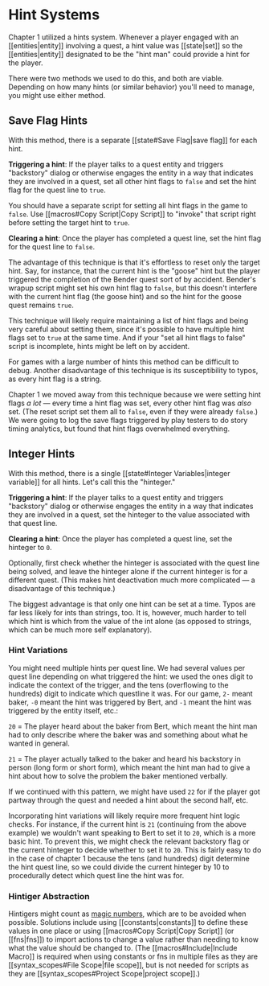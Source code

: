 # Hint Systems

Chapter 1 utilized a hints system. Whenever a player engaged with an [[entities|entity]] involving a quest, a hint value was [[state|set]] so the [[entities|entity]] designated to be the "hint man" could provide a hint for the player.

There were two methods we used to do this, and both are viable. Depending on how many hints (or similar behavior) you'll need to manage, you might use either method.

## Save Flag Hints

With this method, there is a separate [[state#Save Flag|save flag]] for each hint.

**Triggering a hint**: If the player talks to a quest entity and triggers "backstory" dialog or otherwise engages the entity in a way that indicates they are involved in a quest, set all other hint flags to `false` and set the hint flag for the quest line to `true`.

You should have a separate script for setting all hint flags in the game to `false`. Use [[macros#Copy Script|Copy Script]] to "invoke" that script right before setting the target hint to `true`.

**Clearing a hint**: Once the player has completed a quest line, set the hint flag for the quest line to `false`.

The advantage of this technique is that it's effortless to reset only the target hint. Say, for instance, that the current hint is the "goose" hint but the player triggered the completion of the Bender quest sort of by accident. Bender's wrapup script might set his own hint flag to `false`, but this doesn't interfere with the current hint flag (the goose hint) and so the hint for the goose quest remains `true`.

This technique will likely require maintaining a list of hint flags and being very careful about setting them, since it's possible to have multiple hint flags set to `true` at the same time. And if your "set all hint flags to false" script is incomplete, hints might be left on by accident.

For games with a large number of hints this method can be difficult to debug. Another disadvantage of this technique is its susceptibility to typos, as every hint flag is a string.

Chapter 1 we moved away from this technique because we were setting hint flags *a lot* — every time a hint flag was set, every other hint flag was *also* set. (The reset script set them all to `false`, even if they were already `false`.) We were going to log the save flags triggered by play testers to do story timing analytics, but found that hint flags overwhelmed everything.

## Integer Hints

With this method, there is a single [[state#Integer Variables|integer variable]] for all hints. Let's call this the "hinteger."

**Triggering a hint**: If the player talks to a quest entity and triggers "backstory" dialog or otherwise engages the entity in a way that indicates they are involved in a quest, set the hinteger to the value associated with that quest line.

**Clearing a hint**: Once the player has completed a quest line, set the hinteger to `0`.

Optionally, first check whether the hinteger is associated with the quest line being solved, and leave the hinteger alone if the current hinteger is for a different quest. (This makes hint deactivation much more complicated — a disadvantage of this technique.)

The biggest advantage is that only one hint can be set at a time. Typos are far less likely for ints than strings, too. It is, however, much harder to tell which hint is which from the value of the int alone (as opposed to strings, which can be much more self explanatory).

### Hint Variations

You might need multiple hints per quest line. We had several values per quest line depending on what triggered the hint: we used the ones digit to indicate the context of the trigger, and the tens (overflowing to the hundreds) digit to indicate which questline it was. For our game, `2-` meant baker, `-0` meant the hint was triggered by Bert, and `-1` meant the hint was triggered by the entity itself, etc.:

`20` = The player heard about the baker from Bert, which meant the hint man had to only describe where the baker was and something about what he wanted in general.

`21` = The player actually talked to the baker and heard his backstory in person (long form or short form), which meant the hint man had to give a hint about how to solve the problem the baker mentioned verbally.

If we continued with this pattern, we might have used `22` for if the player got partway through the quest and needed a hint about the second half, etc.

Incorporating hint variations will likely require more frequent hint logic checks. For instance, if the current hint is `21` (continuing from the above example) we wouldn't want speaking to Bert to set it to `20`, which is a more basic hint. To prevent this, we might check the relevant backstory flag or the current hinteger to decide whether to set it to `20`. This is fairly easy to do in the case of chapter 1 because the tens (and hundreds) digit determine the hint quest line, so we could divide the current hinteger by 10 to procedurally detect which quest line the hint was for.

### Hintiger Abstraction

Hintigers might count as [magic numbers](https://en.wikipedia.org/wiki/Magic_number_%28programming%29#Unnamed_numerical_constants), which are to be avoided when possible. Solutions include using [[constants|constants]] to define these values in one place or using [[macros#Copy Script|Copy Script]] (or [[fns|fns]]) to import actions to change a value rather than needing to know what the value should be changed to. (The [[macros#Include|Include Macro]] is required when using constants or fns in multiple files as they are [[syntax_scopes#File Scope|file scope]], but is not needed for scripts as they are [[syntax_scopes#Project Scope|project scope]].)
